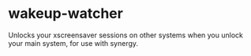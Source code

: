 # wakeup-watcher
Unlocks your xscreensaver sessions on other systems when you unlock your main system, for use with synergy.
